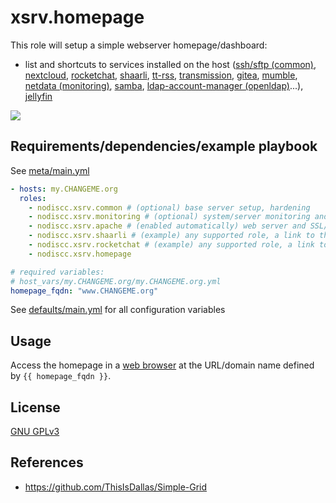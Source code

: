 # xsrv.homepage

This role will setup a simple webserver homepage/dashboard:
- list and shortcuts to services installed on the host ([ssh/sftp (common)](../common), [nextcloud](../nextcloud), [rocketchat](../rocketchat), [shaarli](../shaarli), [tt-rss](../tt_rss), [transmission](../transmission), [gitea](../gitea), [mumble](../mumble), [netdata (monitoring)](../monitoring), [samba](../samba), [ldap-account-manager (openldap)](../openldap)...), [jellyfin](../jellyfin)

[![](https://i.imgur.com/9JGkA8E.png)](https://i.imgur.com/PTeVCM1.png)


## Requirements/dependencies/example playbook

See [meta/main.yml](meta/main.yml)

```yaml
- hosts: my.CHANGEME.org
  roles:
    - nodiscc.xsrv.common # (optional) base server setup, hardening
    - nodiscc.xsrv.monitoring # (optional) system/server monitoring and health checks
    - nodiscc.xsrv.apache # (enabled automatically) web server and SSL/TLS certificates
    - nodiscc.xsrv.shaarli # (example) any supported role, a link to this application on the homepage will be added
    - nodiscc.xsrv.rocketchat # (example) any supported role, a link to this application on the homepage will be added
    - nodiscc.xsrv.homepage

# required variables:
# host_vars/my.CHANGEME.org/my.CHANGEME.org.yml
homepage_fqdn: "www.CHANGEME.org"
```

See [defaults/main.yml](defaults/main.yml) for all configuration variables

## Usage

Access the homepage in a [web browser](https://www.mozilla.org/firefox/) at the URL/domain name defined by `{{ homepage_fqdn }}`.


## License

[GNU GPLv3](../../LICENSE)


## References

- https://github.com/ThisIsDallas/Simple-Grid
